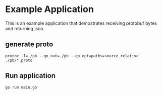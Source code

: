 
# Example Application

This is an example application that demostrates receiving protobuf bytes and returning json.

## generate proto

`protoc -I=./pb --go_out=./pb --go_opt=paths=source_relative ./pb/*.proto`

## Run application

`go run main.go`
